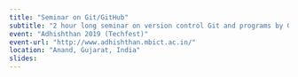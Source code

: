 ```yaml
---
title: "Seminar on Git/GitHub"
subtitle: "2 hour long seminar on version control Git and programs by GitHub"
event: "Adhishthan 2019 (Techfest)"
event-url: "http://www.adhishthan.mbict.ac.in/"
location: "Anand, Gujarat, India"
slides:
---
```

